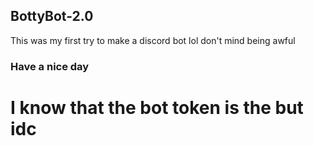 ## BottyBot-2.0
This was my first try to make a discord bot lol don't mind being awful

### Have a nice day

# I know that the bot token is the but idc
